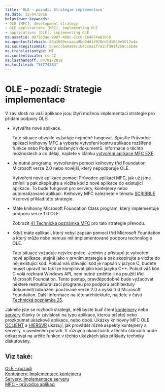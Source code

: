 ```yaml
---
title: 'OLE – pozadí: Strategie implementace'
ms.date: 11/04/2016
helpviewer_keywords:
- OLE [MFC], development strategy
- OLE applications [MFC], implementing OLE
- applications [OLE], implementing OLE
ms.assetid: 0875ddae-99df-488c-82c6-164074a81058
ms.openlocfilehash: 83a1089ecaaaa9bd0dd1d928cd3d1869e5017a4a
ms.sourcegitcommit: 5cecccba0a96c1b4ccea1f7a1cfd91f259cc5bde
ms.translationtype: MT
ms.contentlocale: cs-CZ
ms.lasthandoff: 04/01/2019
ms.locfileid: "58774383"
---
```

# <a name="ole-background-implementation-strategies"></a>OLE – pozadí: Strategie implementace

V závislosti na vaší aplikace jsou čtyři možnou implementaci strategie pro přidání podpory OLE:

- Vytváříte nové aplikace.

   Tato situace obvykle vyžaduje nejméně fungovat. Spusťte Průvodce aplikací knihovny MFC a vyberte vytvoření kostru aplikace rozšířené funkce nebo Podpora složených dokumentů. Informace o těchto možnostech a co dělají, najdete v článku [vytvoření aplikace MFC EXE](../mfc/reference/mfc-application-wizard.md).

- Je nutné programu, vytvořeném pomocí knihovny tříd Foundation Microsoft verze 2.0 nebo novější, který nepodporuje OLE.

   Vytvoření nové aplikace pomocí Průvodce aplikací MFC, jak už jsme zmínili a pak zkopírujte a vložte kód z nové aplikace do existující aplikace. To bude fungovat pro servery, kontejnery nebo automatizované aplikací. Knihovny MFC naleznete v tématu [SCRIBBLE](../overview/visual-cpp-samples.md) Vzorový příklad této strategie.

- Máte knihovny Microsoft Foundation Class program, který implementuje podporu verze 1.0 OLE.

   Zobrazit [41 Technická poznámka MFC](../mfc/tn041-mfc-ole1-migration-to-mfc-ole-2.md) pro tato strategie převodu.

- Když máte aplikaci, který nebyl zapsán pomocí tříd Microsoft Foundation a který může nebo nemusí mít implementované podporu technologie OLE.

   Tato situace vyžaduje nejvíce práce. Jedním z přístupů je vytvoření nové aplikace, stejně jako v prvním strategie a pak zkopírujte a vložte do něj existující kód. Pokud váš stávající kód je napsán v jazyce C, budete muset upravit ho tak lze kompilovat jako kód jazyka C++. Pokud váš kód C volá rozhraní Windows API, není nutné změňte ji na použití tříd Microsoft Foundation. Tento postup, pravděpodobně bude vyžadovat některé restrukturalizaci programu pro podporu architektury dokument/zobrazení používané verze 2.0 a vyšší tříd Microsoft Foundation. Další informace na této architektuře, najdete v části [Technická poznámka 25](../mfc/tn025-document-view-and-frame-creation.md).

Jakmile jste se rozhodli strategii, měli byste buď čtení [kontejnery](../mfc/containers.md) nebo [servery](../mfc/servers.md) články (v závislosti na typu aplikace, kterou píšete) nebo prozkoumat ukázkové aplikace, nebo obojí. Ukázky knihovny MFC OLE [OCLIENT](../overview/visual-cpp-samples.md) a [HIERSVR](../overview/visual-cpp-samples.md) ukazují, jak provádět různé aspekty kontejnery a servery, v uvedeném pořadí. V různých okamžicích v těchto článcích bude odkazovat na určité funkce v těchto ukázkách jako příklady techniky diskutovány.

## <a name="see-also"></a>Viz také:

[OLE – pozadí](../mfc/ole-background.md)<br/>
[Kontejnery: Implementace kontejneru](../mfc/containers-implementing-a-container.md)<br/>
[Servery: Implementace serveru](../mfc/servers-implementing-a-server.md)<br/>
[MFC – průvodce aplikací](../mfc/reference/mfc-application-wizard.md)
